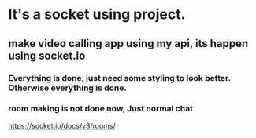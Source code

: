 # It's a socket using project.
## make video calling app using my api, its happen using socket.io
### Everything is done, just need some styling to look better. Otherwise everything is done.


### room making is not done now, Just normal chat
https://socket.io/docs/v3/rooms/
